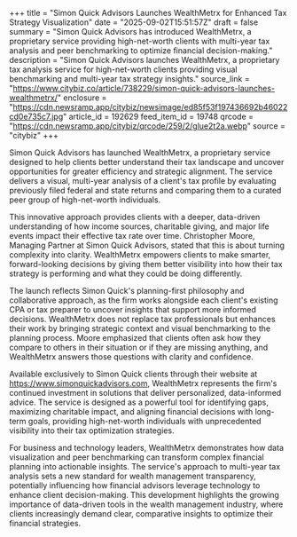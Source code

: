 +++
title = "Simon Quick Advisors Launches WealthMetrx for Enhanced Tax Strategy Visualization"
date = "2025-09-02T15:51:57Z"
draft = false
summary = "Simon Quick Advisors has introduced WealthMetrx, a proprietary service providing high-net-worth clients with multi-year tax analysis and peer benchmarking to optimize financial decision-making."
description = "Simon Quick Advisors launches WealthMetrx, a proprietary tax analysis service for high-net-worth clients providing visual benchmarking and multi-year tax strategy insights."
source_link = "https://www.citybiz.co/article/738229/simon-quick-advisors-launches-wealthmetrx/"
enclosure = "https://cdn.newsramp.app/citybiz/newsimage/ed85f53f197436692b46022cd0e735c7.jpg"
article_id = 192629
feed_item_id = 19748
qrcode = "https://cdn.newsramp.app/citybiz/qrcode/259/2/glue2t2a.webp"
source = "citybiz"
+++

<p>Simon Quick Advisors has launched WealthMetrx, a proprietary service designed to help clients better understand their tax landscape and uncover opportunities for greater efficiency and strategic alignment. The service delivers a visual, multi-year analysis of a client's tax profile by evaluating previously filed federal and state returns and comparing them to a curated peer group of high-net-worth individuals.</p><p>This innovative approach provides clients with a deeper, data-driven understanding of how income sources, charitable giving, and major life events impact their effective tax rate over time. Christopher Moore, Managing Partner at Simon Quick Advisors, stated that this is about turning complexity into clarity. WealthMetrx empowers clients to make smarter, forward-looking decisions by giving them better visibility into how their tax strategy is performing and what they could be doing differently.</p><p>The launch reflects Simon Quick's planning-first philosophy and collaborative approach, as the firm works alongside each client's existing CPA or tax preparer to uncover insights that support more informed decisions. WealthMetrx does not replace tax professionals but enhances their work by bringing strategic context and visual benchmarking to the planning process. Moore emphasized that clients often ask how they compare to others in their situation or if they are missing anything, and WealthMetrx answers those questions with clarity and confidence.</p><p>Available exclusively to Simon Quick clients through their website at <a href="https://www.simonquickadvisors.com" rel="nofollow" target="_blank">https://www.simonquickadvisors.com</a>, WealthMetrx represents the firm's continued investment in solutions that deliver personalized, data-informed advice. The service is designed as a powerful tool for identifying gaps, maximizing charitable impact, and aligning financial decisions with long-term goals, providing high-net-worth individuals with unprecedented visibility into their tax optimization strategies.</p><p>For business and technology leaders, WealthMetrx demonstrates how data visualization and peer benchmarking can transform complex financial planning into actionable insights. The service's approach to multi-year tax analysis sets a new standard for wealth management transparency, potentially influencing how financial advisors leverage technology to enhance client decision-making. This development highlights the growing importance of data-driven tools in the wealth management industry, where clients increasingly demand clear, comparative insights to optimize their financial strategies.</p>